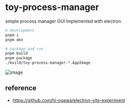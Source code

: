 # toy-process-manager

simple process manager GUI implemented with electron.

```sh
# development
pnpm i
pnpm dev

# package and run
pnpm build
pnpm package
./build/toy-process-manager-*.AppImage
```

![image](https://user-images.githubusercontent.com/4232207/190984956-29ba24e5-f1e7-4503-9de6-597ef6120f81.png)

## reference

- https://github.com/hi-ogawa/electron-vite-experiment

